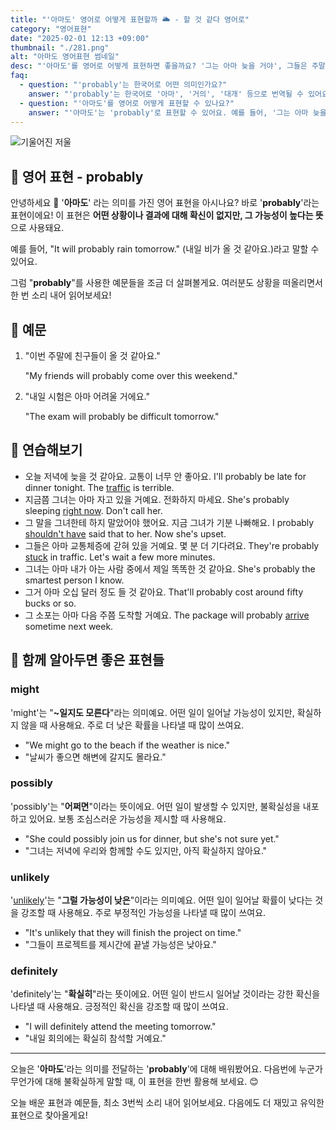 ```yaml
---
title: "'아마도' 영어로 어떻게 표현할까 🌥️ - 할 것 같다 영어로"
category: "영어표현"
date: "2025-02-01 12:13 +09:00"
thumbnail: "./281.png"
alt: "아마도 영어표현 썸네일"
desc: "'아마도'를 영어로 어떻게 표현하면 좋을까요? '그는 아마 늦을 거야', 그들은 주말에 여행을 갈 것 같아' 등을 영어로 표현하는 법을 배워봅시다. 다양한 예문을 통해서 연습하고 본인의 표현으로 만들어 보세요."
faq:
  - question: "'probably'는 한국어로 어떤 의미인가요?"
    answer: "'probably'는 한국어로 '아마', '거의', '대개' 등으로 번역될 수 있어요. 어떤 일이 일어날 가능성이 높지만 확실하지 않을 때 사용해요."
  - question: "'아마도'를 영어로 어떻게 표현할 수 있나요?"
    answer: "'아마도'는 'probably'로 표현할 수 있어요. 예를 들어, '그는 아마 늦을 거야'는 'He will probably be late'로 말할 수 있어요."
---
```


![기울어진 저울](./281-1.jpg)

## 🌟 영어 표현 - probably

안녕하세요 👋 '**아마도**' 라는 의미를 가진 영어 표현을 아시나요? 바로 '**probably**'라는 표현이에요! 이 표현은 **어떤 상황이나 결과에 대해 확신이 없지만, 그 가능성이 높다는 뜻**으로 사용돼요.

예를 들어, "It will probably rain tomorrow." (내일 비가 올 것 같아요.)라고 말할 수 있어요.

그럼 "**probably**"를 사용한 예문들을 조금 더 살펴볼게요. 여러분도 상황을 떠올리면서 한 번 소리 내어 읽어보세요!

## 📖 예문

1. "이번 주말에 친구들이 올 것 같아요."

   "My friends will probably come over this weekend."

2. "내일 시험은 아마 어려울 거에요."

   "The exam will probably be difficult tomorrow."

## 💬 연습해보기

<ul data-interactive-list>
  <li data-interactive-item>
    <span data-toggler>오늘 저녁에 늦을 것 같아요. 교통이 너무 안 좋아요.</span>
    <span data-answer>I'll probably be late for dinner tonight. The <a href="/blog/in-english/384.traffic/">traffic</a> is terrible.</span>
  </li>
  <li data-interactive-item>
    <span data-toggler>지금쯤 그녀는 아마 자고 있을 거예요. 전화하지 마세요.</span>
    <span data-answer>She's probably sleeping <a href="/blog/in-english/525.right-now/">right now</a>. Don't call her.</span>
  </li>
  <li data-interactive-item>
    <span data-toggler>그 말을 그녀한테 하지 말았어야 했어요. 지금 그녀가 기분 나빠해요.</span>
    <span data-answer>I probably <a href="/blog/in-english/257.should've/">shouldn't have</a> said that to her. Now she's upset.</span>
  </li>
  <li data-interactive-item>
    <span data-toggler>그들은 아마 교통체증에 갇혀 있을 거예요. 몇 분 더 기다려요.</span>
    <span data-answer>They're probably <a href="/blog/in-english/389.stuck/">stuck</a> in traffic. Let's wait a few more minutes.</span>
  </li>
  <li data-interactive-item>
    <span data-toggler>그녀는 아마 내가 아는 사람 중에서 제일 똑똑한 것 같아요.</span>
    <span data-answer>She's probably the smartest person I know.</span>
  </li>
  <li data-interactive-item>
    <span data-toggler>그거 아마 오십 달러 정도 들 것 같아요.</span>
    <span data-answer>That'll probably cost around fifty bucks or so.</span>
  </li>
  <li data-interactive-item>
    <span data-toggler>그 소포는 아마 다음 주쯤 도착할 거예요.</span>
    <span data-answer>The package will probably <a href="/blog/in-english/403.arrive/">arrive</a> sometime next week.</span>
  </li>
</ul>

## 🤝 함께 알아두면 좋은 표현들

### might

'might'는 "**~일지도 모른다**"라는 의미예요. 어떤 일이 일어날 가능성이 있지만, 확실하지 않을 때 사용해요. 주로 더 낮은 확률을 나타낼 때 많이 쓰여요.

- "We might go to the beach if the weather is nice."
- "날씨가 좋으면 해변에 갈지도 몰라요."

### possibly

'possibly'는 "**어쩌면**"이라는 뜻이에요. 어떤 일이 발생할 수 있지만, 불확실성을 내포하고 있어요. 보통 조심스러운 가능성을 제시할 때 사용해요.

- "She could possibly join us for dinner, but she's not sure yet."
- "그녀는 저녁에 우리와 함께할 수도 있지만, 아직 확실하지 않아요."

### unlikely

'[unlikely](/blog/가능성이-거의-없어-영어표현/)'는 "**그럴 가능성이 낮은**"이라는 의미예요. 어떤 일이 일어날 확률이 낮다는 것을 강조할 때 사용해요. 주로 부정적인 가능성을 나타낼 때 많이 쓰여요.

- "It's unlikely that they will finish the project on time."
- "그들이 프로젝트를 제시간에 끝낼 가능성은 낮아요."

### definitely

'definitely'는 "**확실히**"라는 뜻이에요. 어떤 일이 반드시 일어날 것이라는 강한 확신을 나타낼 때 사용해요. 긍정적인 확신을 강조할 때 많이 쓰여요.

- "I will definitely attend the meeting tomorrow."
- "내일 회의에는 확실히 참석할 거예요."

---

오늘은 '**아마도**'라는 의미를 전달하는 '**probably**'에 대해 배워봤어요. 다음번에 누군가 무언가에 대해 불확실하게 말할 때, 이 표현을 한번 활용해 보세요. 😊

오늘 배운 표현과 예문들, 최소 3번씩 소리 내어 읽어보세요. 다음에도 더 재밌고 유익한 표현으로 찾아올게요!

